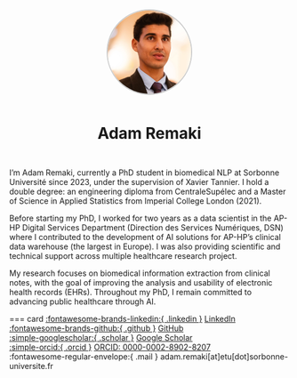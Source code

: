 <style>
.hero-banner {
    padding: 20px;
    text-align: center;
    border-radius: 8px;
    margin-bottom: 20px;
}

.hero-banner h1 {
    border: none;
    margin-bottom: 5px;
}

.hero-banner img {
    width: 150px;
    height: 150px;
    border-radius: 50%;
    margin-bottom: 10px;
    border: 2px solid #ccc;
}
</style>

<div class="hero-banner" markdown>

![Me](assets/me.jpg)

# Adam Remaki

</div>

I’m Adam Remaki, currently a PhD student in biomedical NLP at Sorbonne Université since 2023, under the supervision of Xavier Tannier. I hold a double degree: an engineering diploma from CentraleSupélec and a Master of Science in Applied Statistics from Imperial College London (2021).

Before starting my PhD, I worked for two years as a data scientist in the AP-HP Digital Services Department (Direction des Services Numériques, DSN) where I contributed to the development of AI solutions for AP-HP’s clinical data warehouse (the largest in Europe). I was also providing scientific and technical support across multiple healthcare research project.

My research focuses on biomedical information extraction from clinical notes, with the goal of improving the analysis and usability of electronic health records (EHRs). Throughout my PhD, I remain committed to advancing public healthcare through AI.

=== card
    [:fontawesome-brands-linkedin:{ .linkedin }](https://www.linkedin.com/in/adam-remaki-402aaa174) [LinkedIn](https://www.linkedin.com/in/adam-remaki-402aaa174)   
    [:fontawesome-brands-github:{ .github }](https://github.com/Aremaki) [GitHub](https://github.com/Aremaki)  
    [:simple-googlescholar:{ .scholar }](https://scholar.google.com/citations?user=nELf6ngAAAAJ&hl=en) [Google Scholar](https://scholar.google.com/citations?user=nELf6ngAAAAJ&hl=en)   
    [:simple-orcid:{ .orcid }](https://orcid.org/0000-0002-8902-8207) [ORCID: 0000-0002-8902-8207](https://orcid.org/0000-0002-8902-8207)   
    :fontawesome-regular-envelope:{ .mail } adam.remaki[at]etu[dot]sorbonne-universite.fr   

    